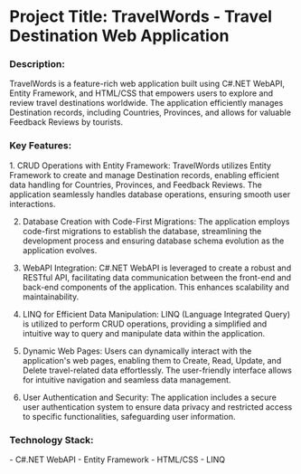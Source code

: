 <h1>Project Title: TravelWords - Travel Destination Web Application</h1>

<h3>Description:</h3>
TravelWords is a feature-rich web application built using C#.NET WebAPI, Entity Framework, and HTML/CSS that empowers users to explore and review travel destinations worldwide. The application efficiently manages Destination records, including Countries, Provinces, and allows for valuable Feedback Reviews by tourists.

<h3>Key Features:</h3>
1. CRUD Operations with Entity Framework: TravelWords utilizes Entity Framework to create and manage Destination records, enabling efficient data handling for Countries, Provinces, and Feedback Reviews. The application seamlessly handles database operations, ensuring smooth user interactions.

2. Database Creation with Code-First Migrations: The application employs code-first migrations to establish the database, streamlining the development process and ensuring database schema evolution as the application evolves.

3. WebAPI Integration: C#.NET WebAPI is leveraged to create a robust and RESTful API, facilitating data communication between the front-end and back-end components of the application. This enhances scalability and maintainability.

4. LINQ for Efficient Data Manipulation: LINQ (Language Integrated Query) is utilized to perform CRUD operations, providing a simplified and intuitive way to query and manipulate data within the application.

5. Dynamic Web Pages: Users can dynamically interact with the application's web pages, enabling them to Create, Read, Update, and Delete travel-related data effortlessly. The user-friendly interface allows for intuitive navigation and seamless data management.

6. User Authentication and Security: The application includes a secure user authentication system to ensure data privacy and restricted access to specific functionalities, safeguarding user information.

<h3>Technology Stack:</h3>
- C#.NET WebAPI
- Entity Framework
- HTML/CSS
- LINQ

